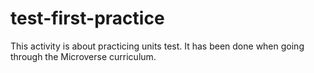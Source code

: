 <a name="readme-top"></a>

# test-first-practice
This activity is about practicing units test. It has been done when going through the Microverse curriculum.
